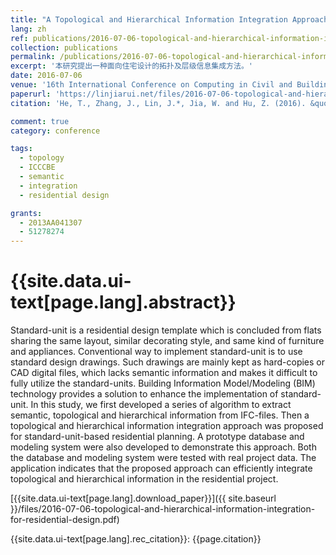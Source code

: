 ```yaml
---
title: "A Topological and Hierarchical Information Integration Approach for Standard-unit-based Residential Planning"
lang: zh
ref: publications/2016-07-06-topological-and-hierarchical-information-integration-for-residential-design
collection: publications
permalink: /publications/2016-07-06-topological-and-hierarchical-information-integration-for-residential-design
excerpt: '本研究提出一种面向住宅设计的拓扑及层级信息集成方法。'
date: 2016-07-06
venue: '16th International Conference on Computing in Civil and Building Engineering'
paperurl: 'https://linjiarui.net/files/2016-07-06-topological-and-hierarchical-information-integration-for-residential-design.pdf'
citation: 'He, T., Zhang, J., Lin, J.*, Jia, W. and Hu, Z. (2016). &quot;A Topological and Hierarchical Information Integration Approach for Standard-unit-based Residential Planning&quot; <i>in Proceedings of the 16th International Conference on Computing in Civil and Building Engineering</i>. 381-388. Osaka, Japan.'

comment: true
category: conference

tags: 
  - topology
  - ICCCBE
  - semantic
  - integration
  - residential design

grants:
  - 2013AA041307
  - 51278274
---
```



{{site.data.ui-text[page.lang].abstract}}
====

Standard-unit is a residential design template which is concluded from flats sharing the same layout, similar decorating style, and same kind of furniture and appliances. Conventional way to implement standard-unit is to use standard design drawings. Such drawings are mainly kept as hard-copies or CAD digital files, which lacks semantic information and makes it difficult to fully utilize the standard-units. Building Information Model/Modeling (BIM) technology provides a solution to enhance the implementation of standard-unit. In this study, we first developed a series of algorithm to extract semantic, topological and hierarchical information from IFC-files. Then a topological and hierarchical information integration approach was proposed for standard-unit-based residential planning. A prototype database and modeling system were also developed to demonstrate this approach. Both the database and modeling system were tested with real project data. The application indicates that the proposed approach can efficiently integrate topological and hierarchical information in the residential project.

[{{site.data.ui-text[page.lang].download_paper}}]({{ site.baseurl }}/files/2016-07-06-topological-and-hierarchical-information-integration-for-residential-design.pdf)

{{site.data.ui-text[page.lang].rec_citation}}: {{page.citation}}